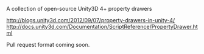 A collection of open-source Unity3D 4+ property drawers

http://blogs.unity3d.com/2012/09/07/property-drawers-in-unity-4/
http://docs.unity3d.com/Documentation/ScriptReference/PropertyDrawer.html

Pull request format coming soon.
